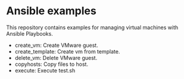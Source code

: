 Ansible examples
==========================

This repository contains examples for managing virtual machines with Ansible Playbooks.
 
* create_vm: Create VMware guest.
* create_template: Create vm from template.
* delete_vm: Delete VMware guest.
* copyhosts: Copy files to host.
* execute: Execute test.sh